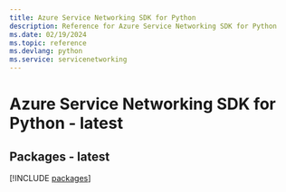 ```yaml
---
title: Azure Service Networking SDK for Python
description: Reference for Azure Service Networking SDK for Python
ms.date: 02/19/2024
ms.topic: reference
ms.devlang: python
ms.service: servicenetworking
---
```

# Azure Service Networking SDK for Python - latest
## Packages - latest
[!INCLUDE [packages](service-networking-index.md)]